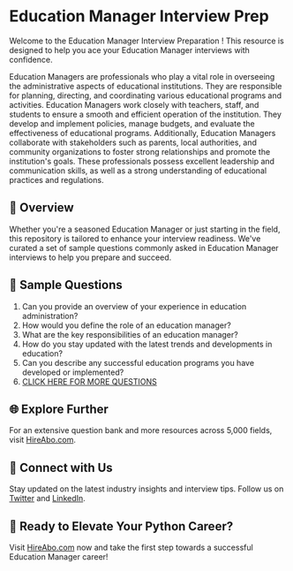 # Education Manager Interview Prep

Welcome to the Education Manager Interview Preparation ! This resource is designed to help you ace your Education Manager interviews with confidence.

Education Managers are professionals who play a vital role in overseeing the administrative aspects of educational institutions. They are responsible for planning, directing, and coordinating various educational programs and activities. Education Managers work closely with teachers, staff, and students to ensure a smooth and efficient operation of the institution. They develop and implement policies, manage budgets, and evaluate the effectiveness of educational programs. Additionally, Education Managers collaborate with stakeholders such as parents, local authorities, and community organizations to foster strong relationships and promote the institution's goals. These professionals possess excellent leadership and communication skills, as well as a strong understanding of educational practices and regulations.

## 🚀 Overview

Whether you're a seasoned Education Manager or just starting in the field, this repository is tailored to enhance your interview readiness. We've curated a set of sample questions commonly asked in Education Manager interviews to help you prepare and succeed.

## 📝 Sample Questions

1. Can you provide an overview of your experience in education administration?
2. How would you define the role of an education manager?
3. What are the key responsibilities of an education manager?
4. How do you stay updated with the latest trends and developments in education?
5. Can you describe any successful education programs you have developed or implemented?
6. [CLICK HERE FOR MORE QUESTIONS](https://hireabo.com/job/4_1_15/Education%20Manager)

## 🌐 Explore Further

For an extensive question bank and more resources across 5,000 fields, visit [HireAbo.com](https://www.hireabo.com).

## 📱 Connect with Us

Stay updated on the latest industry insights and interview tips. Follow us on [Twitter](https://twitter.com/hireabo) and [LinkedIn](https://www.linkedin.com/in/hire-abo-3609972a8/).

## 🚀 Ready to Elevate Your Python Career?

Visit [HireAbo.com](https://www.hireabo.com) now and take the first step towards a successful Education Manager career!